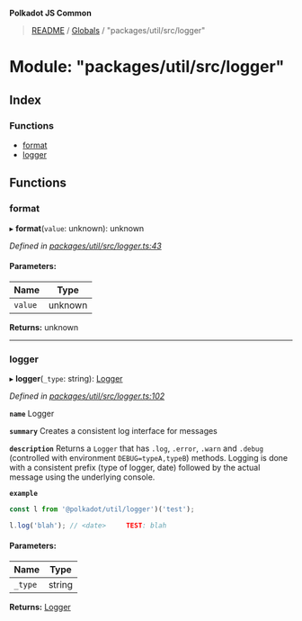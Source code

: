 **Polkadot JS Common**

> [README](../README.md) / [Globals](../globals.md) / "packages/util/src/logger"

# Module: "packages/util/src/logger"

## Index

### Functions

* [format](_packages_util_src_logger_.md#format)
* [logger](_packages_util_src_logger_.md#logger)

## Functions

### format

▸ **format**(`value`: unknown): unknown

*Defined in [packages/util/src/logger.ts:43](https://github.com/polkadot-js/common/blob/c366e637/packages/util/src/logger.ts#L43)*

#### Parameters:

Name | Type |
------ | ------ |
`value` | unknown |

**Returns:** unknown

___

### logger

▸ **logger**(`_type`: string): [Logger](../interfaces/_packages_util_src_types_.logger.md)

*Defined in [packages/util/src/logger.ts:102](https://github.com/polkadot-js/common/blob/c366e637/packages/util/src/logger.ts#L102)*

**`name`** Logger

**`summary`** Creates a consistent log interface for messages

**`description`** 
Returns a `Logger` that has `.log`, `.error`, `.warn` and `.debug` (controlled with environment `DEBUG=typeA,typeB`) methods. Logging is done with a consistent prefix (type of logger, date) followed by the actual message using the underlying console.

**`example`** 
<BR>

```javascript
const l from '@polkadot/util/logger')('test');

l.log('blah'); // <date>     TEST: blah
```

#### Parameters:

Name | Type |
------ | ------ |
`_type` | string |

**Returns:** [Logger](../interfaces/_packages_util_src_types_.logger.md)
